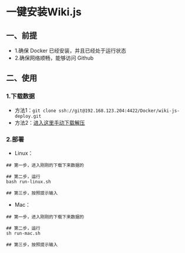 # 一键安装Wiki.js

## 一、前提

- 1.确保 Docker 已经安装，并且已经处于运行状态
- 2.确保网络顺畅，能够访问 Github


## 二、使用

### 1.下载数据

- 方法1：`git clone ssh://git@192.168.123.204:4422/Docker/wiki-js-deploy.git`
- 方法2：[进入这里手动下载解压](http://gitlab.heshixi.loc/Docker/wiki-js-deploy)

### 2.部署

- Linux：
```shell
## 第一步，进入刚刚的下载下来数据的

## 第二步，运行
bash run-linux.sh

## 第三步，按照提示输入
```
- Mac：

```shell
## 第一步，进入刚刚的下载下来数据的

## 第二步，运行
sh run-mac.sh

## 第三步，按照提示输入
```